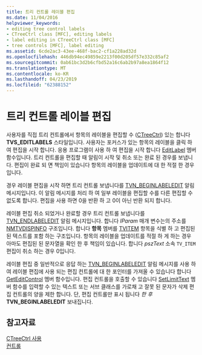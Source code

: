 ```yaml
---
title: 트리 컨트롤 레이블 편집
ms.date: 11/04/2016
helpviewer_keywords:
- editing tree control labels
- CTreeCtrl class [MFC], editing labels
- label editing in CTreeCtrl class [MFC]
- tree controls [MFC], label editing
ms.assetid: 6cde2ac3-43ee-468f-bac2-cf1a228ad32d
ms.openlocfilehash: 446db94ec49859e2213f00d205df57e332c85af2
ms.sourcegitcommit: 0ab61bc3d2b6cfbd52a16c6ab2b97a8ea1864f12
ms.translationtype: MT
ms.contentlocale: ko-KR
ms.lasthandoff: 04/23/2019
ms.locfileid: "62388152"
---
```

# <a name="tree-control-label-editing"></a>트리 컨트롤 레이블 편집

사용자를 직접 트리 컨트롤에서 항목의 레이블을 편집할 수 ([CTreeCtrl](../mfc/reference/ctreectrl-class.md)) 있는 합니다 **TVS_EDITLABELS** 스타일입니다. 사용자는 포커스가 있는 항목의 레이블을 클릭 하 여 편집을 시작 합니다. 응용 프로그램이 사용 하 여 편집을 시작 합니다 [EditLabel](../mfc/reference/ctreectrl-class.md#editlabel) 멤버 함수입니다. 트리 컨트롤을 편집할 때 알림이 시작 및 취소 또는 완료 된 경우를 보냅니다. 편집이 완료 되 면 책임이 있습니다 항목의 레이블을 업데이트에 대 한 적절 한 경우입니다.

경우 레이블 편집을 시작 하면 트리 컨트롤 보냅니다를 [TVN_BEGINLABELEDIT](/windows/desktop/Controls/tvn-beginlabeledit) 알림 메시지입니다. 이 알림 메시지를 처리 하 여 일부 레이블을 편집할 수를 다른 편집할 수 없도록 합니다. 편집을 사용 하면 0을 반환 하 고 0이 아닌 반환 되지 합니다.

레이블 편집 취소 되었거나 완료할 경우 트리 컨트롤 보냅니다를 [TVN_ENDLABELEDIT](/windows/desktop/Controls/tvn-endlabeledit) 알림 메시지입니다. 합니다 *lParam* 매개 변수는의 주소를 [NMTVDISPINFO](/windows/desktop/api/commctrl/ns-commctrl-tagtvdispinfoa) 구조입니다. 합니다 **항목** 멤버를 [TVITEM](/windows/desktop/api/commctrl/ns-commctrl-tagtvitema) 항목을 식별 하 고 편집된 된 텍스트를 포함 하는 구조입니다. 항목의 레이블을 업데이트를 적절 하 게 하는 경우 아마도 편집된 된 문자열을 확인 한 후 책임이 있습니다. 합니다 *pszText* 소속 `TV_ITEM` 편집이 취소 하는 경우 0입니다.

레이블 편집 중 일반적으로 응답 하는 [TVN_BEGINLABELEDIT](/windows/desktop/Controls/tvn-beginlabeledit) 알림 메시지를 사용 하 여 레이블 편집에 사용 되는 편집 컨트롤에 대 한 포인터를 가져올 수 있습니다 합니다 [GetEditControl](../mfc/reference/ctreectrl-class.md#geteditcontrol) 멤버 함수입니다. 편집 컨트롤을 호출할 수 있습니다 [SetLimitText](../mfc/reference/cedit-class.md#setlimittext) 멤버 함수를 입력할 수 있는 텍스트 또는 서브 클래스를 가로채 고 잘못 된 문자가 삭제 편집 컨트롤의 양을 제한 합니다. 단, 편집 컨트롤만 표시 됩니다 *한 후* **TVN_BEGINLABELEDIT** 보내집니다.

## <a name="see-also"></a>참고자료

[CTreeCtrl 사용](../mfc/using-ctreectrl.md)<br/>
[컨트롤](../mfc/controls-mfc.md)
